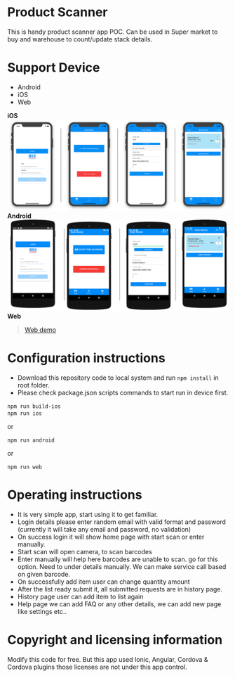 # Product Scanner
This is handy product scanner app POC. Can be used in Super market to buy and warehouse to count/update stack details.

# Support Device
- Android
- iOS
- Web

**iOS**
![iOS - Scanner](/preview/iOS.png?raw=true "iOS - Scanner")
**Android**
![Android - Scanner](/preview/Android.png?raw=true "Android - Scanner")
**Web**
> [Web demo](https://rish7.github.io/product-scanner/index.html)

# Configuration instructions 
- Download this repository code to local system and run `npm install` in root folder.
- Please check package.json scripts commands to start run in device first.
```
npm run build-ios
npm run ios
```
or
```
npm run android
```
or
```
npm run web
```
# Operating instructions
- It is very simple app, start using it to get familiar.
- Login details please enter random email with valid format and password (currently it will take any email and password, no validation)
- On success login it will show home page with start scan or enter manually. 
- Start scan will open camera, to scan barcodes
- Enter manually will help here barcodes are unable to scan. go for this option. Need to under details manually. We can make service call based on given barcode.
- On successfully add item user can change quantity amount
- After the list ready submit it, all submitted requests are in history page.
- History page user can add item to list again
- Help page we can add FAQ or any other details, we can add new page like settings etc..

# Copyright and licensing information
Modify this code for free. But this app used Ionic, Angular, Cordova & Cordova plugins those licenses are not under this app control.
